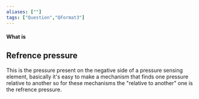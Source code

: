 ```yaml
---
aliases: [""]
tags: ["Question","QFormat3"]
---
```


#### What is
## Refrence pressure
This is the pressure present on the negative side of a pressure sensing element, basically it's easy to make a mechanism that finds one pressure relative to another so for these mechanisms the "relative to another" one is the refrence pressure. 